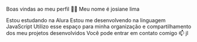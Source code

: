 Boas vindas ao meu perfil 💙💙
Meu nome é josiane lima 

Estou estudando na Alura
Estou me desenvolvendo na linguagem JavaScript
Utilizo esse espaço para minha organização e compartilhamento dos meu projetos desenvolvidos
Você pode entrar em contato comigo 📫
jl
